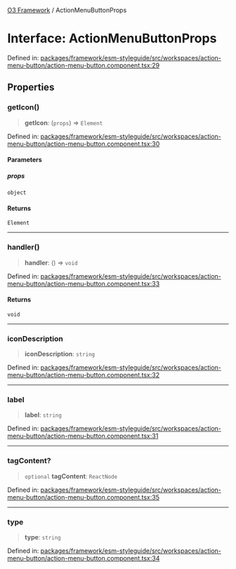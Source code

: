 [O3 Framework](../API.md) / ActionMenuButtonProps

# Interface: ActionMenuButtonProps

Defined in: [packages/framework/esm-styleguide/src/workspaces/action-menu-button/action-menu-button.component.tsx:29](https://github.com/openmrs/openmrs-esm-core/blob/18d2874f03a33a6ab8295af0e87ac97fdd150718/packages/framework/esm-styleguide/src/workspaces/action-menu-button/action-menu-button.component.tsx#L29)

## Properties

### getIcon()

> **getIcon**: (`props`) => `Element`

Defined in: [packages/framework/esm-styleguide/src/workspaces/action-menu-button/action-menu-button.component.tsx:30](https://github.com/openmrs/openmrs-esm-core/blob/18d2874f03a33a6ab8295af0e87ac97fdd150718/packages/framework/esm-styleguide/src/workspaces/action-menu-button/action-menu-button.component.tsx#L30)

#### Parameters

##### props

`object`

#### Returns

`Element`

***

### handler()

> **handler**: () => `void`

Defined in: [packages/framework/esm-styleguide/src/workspaces/action-menu-button/action-menu-button.component.tsx:33](https://github.com/openmrs/openmrs-esm-core/blob/18d2874f03a33a6ab8295af0e87ac97fdd150718/packages/framework/esm-styleguide/src/workspaces/action-menu-button/action-menu-button.component.tsx#L33)

#### Returns

`void`

***

### iconDescription

> **iconDescription**: `string`

Defined in: [packages/framework/esm-styleguide/src/workspaces/action-menu-button/action-menu-button.component.tsx:32](https://github.com/openmrs/openmrs-esm-core/blob/18d2874f03a33a6ab8295af0e87ac97fdd150718/packages/framework/esm-styleguide/src/workspaces/action-menu-button/action-menu-button.component.tsx#L32)

***

### label

> **label**: `string`

Defined in: [packages/framework/esm-styleguide/src/workspaces/action-menu-button/action-menu-button.component.tsx:31](https://github.com/openmrs/openmrs-esm-core/blob/18d2874f03a33a6ab8295af0e87ac97fdd150718/packages/framework/esm-styleguide/src/workspaces/action-menu-button/action-menu-button.component.tsx#L31)

***

### tagContent?

> `optional` **tagContent**: `ReactNode`

Defined in: [packages/framework/esm-styleguide/src/workspaces/action-menu-button/action-menu-button.component.tsx:35](https://github.com/openmrs/openmrs-esm-core/blob/18d2874f03a33a6ab8295af0e87ac97fdd150718/packages/framework/esm-styleguide/src/workspaces/action-menu-button/action-menu-button.component.tsx#L35)

***

### type

> **type**: `string`

Defined in: [packages/framework/esm-styleguide/src/workspaces/action-menu-button/action-menu-button.component.tsx:34](https://github.com/openmrs/openmrs-esm-core/blob/18d2874f03a33a6ab8295af0e87ac97fdd150718/packages/framework/esm-styleguide/src/workspaces/action-menu-button/action-menu-button.component.tsx#L34)
